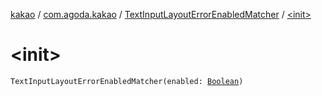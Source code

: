 [kakao](../../index.md) / [com.agoda.kakao](../index.md) / [TextInputLayoutErrorEnabledMatcher](index.md) / [&lt;init&gt;](./-init-.md)

# &lt;init&gt;

`TextInputLayoutErrorEnabledMatcher(enabled: `[`Boolean`](https://kotlinlang.org/api/latest/jvm/stdlib/kotlin/-boolean/index.html)`)`